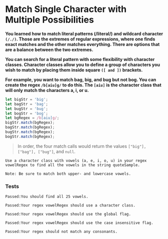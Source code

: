 # Match Single Character with Multiple Possibilities

**You learned how to match literal patterns (/literal/) and wildcard character `(/./)`. Those are the extremes of regular expressions, where one finds exact matches and the other matches everything. There are options that are a balance between the two extremes.**

**You can search for a literal pattern with some flexibility with character classes. Character classes allow you to define a group of characters you wish to match by placing them inside square `([ and ])` brackets.**

**For example, you want to match bag, big, and bug but not bog. You can create the regex `/b[aiu]g/` to do this. The `[aiu]` is the character class that will only match the characters a, i, or u.**

```js
let bigStr = 'big';
let bagStr = 'bag';
let bugStr = 'bug';
let bogStr = 'bog';
let bgRegex = /b[aiu]g/;
bigStr.match(bgRegex);
bagStr.match(bgRegex);
bugStr.match(bgRegex);
bogStr.match(bgRegex);
```

> In order, the four match calls would return the values `["big"], ["bag"], ["bug"]`, and `null`.

`Use a character class with vowels (a, e, i, o, u) in your regex vowelRegex to find all the vowels in the string quoteSample.`

`Note: Be sure to match both upper- and lowercase vowels.`

### Tests

`Passed:You should find all 25 vowels.`

`Passed:Your regex vowelRegex should use a character class.`

`Passed:Your regex vowelRegex should use the global flag.`

`Passed:Your regex vowelRegex should use the case insensitive flag.`

`Passed:Your regex should not match any consonants.`
